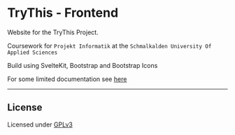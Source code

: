 # TryThis - Frontend

Website for the TryThis Project.

Coursework for `Projekt Informatik` at the `Schmalkalden University Of Applied Sciences`

Build using SvelteKit, Bootstrap and Bootstrap Icons

For some limited documentation see [here](./docs/README.md)

---
## License
Licensed under [GPLv3](./LICENSE)